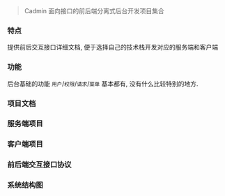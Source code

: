 > Cadmin 面向接口的前后端分离式后台开发项目集合

### 特点

提供前后交互接口详细文档, 便于选择自己的技术栈开发对应的服务端和客户端

### 功能

后台基础的功能 `用户`/`权限`/`请求`/`菜单` 基本都有, 没有什么比较特别的地方. 

### 项目文档

### 服务端项目

### 客户端项目

### 前后端交互接口协议

### 系统结构图